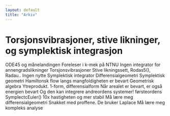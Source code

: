 ```yaml
--- 
layout: default
title: "Arkiv"
---
```


# Torsjonsvibrasjoner, stive likninger, og symplektisk integrasjon

ODE45 og månelandingen
Foreleser i k-mek på NTNU 
Ingen integrator for annengradslikninger
Torsjonsvibrasjoner
Stive likningssett, Rodas5(), Radau..
Ingen nytte
Symplektisk integrator
Differensialgeometri
Symplektisk geometri
Hamiltonsk flow langs mangfoldigheten er bevart
Geometrisk algebra
Ytreprodukt. 1-form, differensialform
Når arealet er bevart, er også energien bevart
Og den kan integrere andreordens systemer!
førsteordens SymplectcEuler() 10x hastigheten og mer stabil
Må lære meg differensialgeometri
Snakket med proffene. De bruker Laplace
Må lære meg kompleks analyse